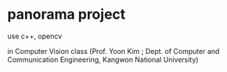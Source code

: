 # panorama project
use c++, opencv

in Computer Vision class (Prof. Yoon Kim ; Dept. of Computer and Communication Engineering, Kangwon National University)
